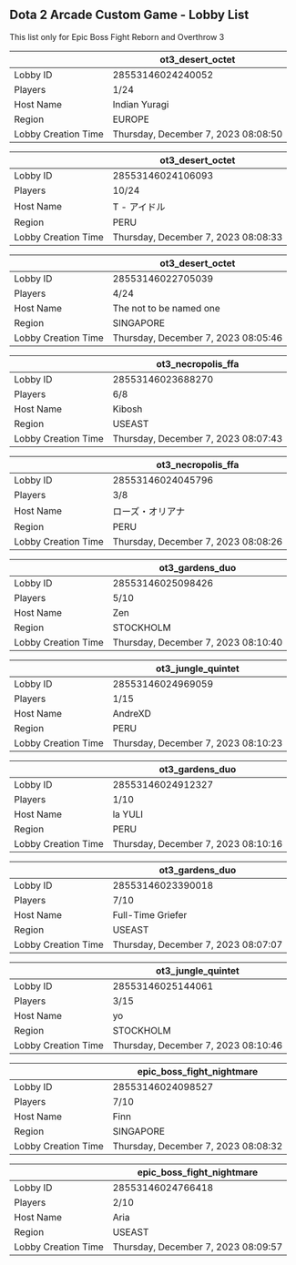 ## Dota 2 Arcade Custom Game - Lobby List

This list only for Epic Boss Fight Reborn and Overthrow 3

|  | ot3_desert_octet |
| ------ | ------ |
| Lobby ID | 28553146024240052 |
| Players | 1/24 |
| Host Name | Indian Yuragi |
| Region | EUROPE |
| Lobby Creation Time | Thursday, December 7, 2023 08:08:50 |


|  | ot3_desert_octet |
| ------ | ------ |
| Lobby ID | 28553146024106093 |
| Players | 10/24 |
| Host Name | T - アイドル |
| Region | PERU |
| Lobby Creation Time | Thursday, December 7, 2023 08:08:33 |


|  | ot3_desert_octet |
| ------ | ------ |
| Lobby ID | 28553146022705039 |
| Players | 4/24 |
| Host Name | The not to be named one |
| Region | SINGAPORE |
| Lobby Creation Time | Thursday, December 7, 2023 08:05:46 |


|  | ot3_necropolis_ffa |
| ------ | ------ |
| Lobby ID | 28553146023688270 |
| Players | 6/8 |
| Host Name | Kibosh |
| Region | USEAST |
| Lobby Creation Time | Thursday, December 7, 2023 08:07:43 |


|  | ot3_necropolis_ffa |
| ------ | ------ |
| Lobby ID | 28553146024045796 |
| Players | 3/8 |
| Host Name | ローズ・オリアナ |
| Region | PERU |
| Lobby Creation Time | Thursday, December 7, 2023 08:08:26 |


|  | ot3_gardens_duo |
| ------ | ------ |
| Lobby ID | 28553146025098426 |
| Players | 5/10 |
| Host Name | Zen |
| Region | STOCKHOLM |
| Lobby Creation Time | Thursday, December 7, 2023 08:10:40 |


|  | ot3_jungle_quintet |
| ------ | ------ |
| Lobby ID | 28553146024969059 |
| Players | 1/15 |
| Host Name | AndreXD |
| Region | PERU |
| Lobby Creation Time | Thursday, December 7, 2023 08:10:23 |


|  | ot3_gardens_duo |
| ------ | ------ |
| Lobby ID | 28553146024912327 |
| Players | 1/10 |
| Host Name | la YULI |
| Region | PERU |
| Lobby Creation Time | Thursday, December 7, 2023 08:10:16 |


|  | ot3_gardens_duo |
| ------ | ------ |
| Lobby ID | 28553146023390018 |
| Players | 7/10 |
| Host Name | Full-Time Griefer |
| Region | USEAST |
| Lobby Creation Time | Thursday, December 7, 2023 08:07:07 |


|  | ot3_jungle_quintet |
| ------ | ------ |
| Lobby ID | 28553146025144061 |
| Players | 3/15 |
| Host Name | yo |
| Region | STOCKHOLM |
| Lobby Creation Time | Thursday, December 7, 2023 08:10:46 |


|  | epic_boss_fight_nightmare |
| ------ | ------ |
| Lobby ID | 28553146024098527 |
| Players | 7/10 |
| Host Name | Finn |
| Region | SINGAPORE |
| Lobby Creation Time | Thursday, December 7, 2023 08:08:32 |


|  | epic_boss_fight_nightmare |
| ------ | ------ |
| Lobby ID | 28553146024766418 |
| Players | 2/10 |
| Host Name | Aria |
| Region | USEAST |
| Lobby Creation Time | Thursday, December 7, 2023 08:09:57 |


